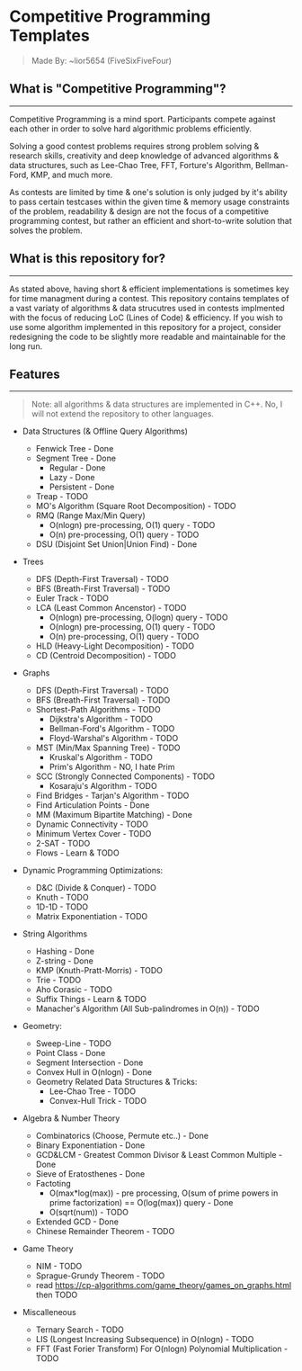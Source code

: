 # Competitive Programming Templates

> Made By: ~lior5654 (FiveSixFiveFour)

## What is "Competitive Programming"?

---
Competitive Programming is a mind sport. Participants compete against each other in order to solve hard algorithmic problems efficiently.

Solving a good contest problems requires strong problem solving & research skills, creativity and deep knowledge of advanced algorithms & data structures, such as Lee-Chao Tree, FFT, Forture's Algorithm, Bellman-Ford, KMP, and much more.

As contests are limited by time & one's solution is only judged by it's ability to pass certain testcases within the given time & memory usage constraints of the problem, readability & design are not the focus of a competitive programming contest, but rather an efficient and short-to-write solution that solves the problem.

## What is this repository for?

---
As stated above, having short & efficient implementations is sometimes key for time managment during a contest. This repository contains templates of a vast variaty of algorithms & data strucutres used in contests implmented with the focus of reducing LoC (Lines of Code) & efficiency. If you wish to use some algorithm implemented in this repository for a project, consider redesigning the code to be slightly more readable and maintainable for the long run.

## Features

---
> Note: all algorithms & data structures are implemented in C++. No, I will not extend the repository to other languages.

* Data Structures (& Offline Query Algorithms)
  * Fenwick Tree - Done
  * Segment Tree - Done
    * Regular - Done
    * Lazy - Done
    * Persistent - Done
  * Treap - TODO
  * MO's Algorithm (Square Root Decomposition) - TODO
  * RMQ (Range Max/Min Query)
    * O(nlogn) pre-processing, O(1) query - TODO
    * O(n) pre-processing, O(1) query - TODO
  * DSU (Disjoint Set Union|Union Find) - Done

* Trees
  * DFS (Depth-First Traversal) - TODO
  * BFS (Breath-First Traversal) - TODO
  * Euler Track - TODO
  * LCA (Least Common Ancenstor) - TODO
    * O(nlogn) pre-processing, O(logn) query - TODO
    * O(nlogn) pre-processing, O(1) query - TODO
    * O(n) pre-processing, O(1) query - TODO
  * HLD (Heavy-Light Decomposition) - TODO
  * CD (Centroid Decomposition) - TODO

* Graphs
  * DFS (Depth-First Traversal) - TODO
  * BFS (Breath-First Traversal) - TODO
  * Shortest-Path Algorithms - TODO
    * Dijkstra's Algorithm - TODO
    * Bellman-Ford's Algorithm - TODO
    * Floyd-Warshal's Algorithm - TODO
  * MST (Min/Max Spanning Tree) - TODO
    * Kruskal's Algorithm - TODO
    * Prim's Algorithm - NO, I hate Prim
  * SCC (Strongly Connected Components) - TODO
    * Kosaraju's Algorithm - TODO
  * Find Bridges - Tarjan's Algorithm - TODO
  * Find Articulation Points - Done
  * MM (Maximum Bipartite Matching) - Done
  * Dynamic Connectivity - TODO
  * Minimum Vertex Cover - TODO
  * 2-SAT - TODO
  * Flows - Learn & TODO

* Dynamic Programming Optimizations:
  * D&C (Divide & Conquer) - TODO
  * Knuth - TODO
  * 1D-1D - TODO
  * Matrix Exponentiation - TODO

* String Algorithms
  * Hashing - Done
  * Z-string - Done
  * KMP (Knuth-Pratt-Morris) - TODO
  * Trie - TODO
  * Aho Corasic - TODO
  * Suffix Things - Learn & TODO
  * Manacher's Algorithm (All Sub-palindromes in O(n)) - TODO

* Geometry:
  * Sweep-Line - TODO
  * Point Class - Done
  * Segment Intersection - Done
  * Convex Hull in O(nlogn) - Done
  * Geometry Related Data Structures & Tricks:
    * Lee-Chao Tree - TODO
    * Convex-Hull Trick - TODO

* Algebra & Number Theory
  * Combinatorics (Choose, Permute etc..) - Done
  * Binary Exponentiation - Done
  * GCD&LCM - Greatest Common Divisor & Least Common Multiple - Done
  * Sieve of Eratosthenes - Done
  * Factoting
    * O(max*log(max)) - pre processing, O(sum of prime powers in prime factorization) == O(log(max)) query - Done
    * O(sqrt(num)) -  TODO
  * Extended GCD - Done
  * Chinese Remainder Theorem - TODO

* Game Theory
  * NIM - TODO
  * Sprague-Grundy Theorem - TODO
  * read https://cp-algorithms.com/game_theory/games_on_graphs.html then TODO

* Miscalleneous
  * Ternary Search - TODO
  * LIS (Longest Increasing Subsequence) in O(nlogn) - TODO
  * FFT (Fast Forier Transform) For O(nlogn) Polynomial Multiplication - TODO
